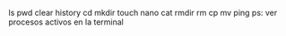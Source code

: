 ls
pwd
clear
history
cd
mkdir
touch
nano
cat
rmdir
rm
cp
mv
ping
ps: ver procesos activos en la terminal